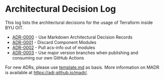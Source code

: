 # Architectural Decision Log

This log lists the architectural decisions for the usage of Terraform inside BYU OIT.

<!-- Update this file with `adr-log -i README.md -d ./` Ignore the instructions in the comment below. They are autogenerated and wrong. -->

<!-- adrlog -- Regenerate the content by using "adr-log -i". You can install it via "npm install -g adr-log" -->

- [ADR-0000](0000-use-markdown-architectural-decision-records.md) - Use Markdown Architectural Decision Records
- [ADR-0001](0001-discard-component-modules.md) - Discard Component Modules
- [ADR-0002](0002-pull-acs-info-out-of-modules.md) - Pull acs-info out of modules
- [ADR-0003](0003-github-action-branch-strategy.md) - Use major version branches when publishing and consuming our own GitHub Actions

<!-- adrlogstop -->

For new ADRs, please use [template.md](template.md) as basis.
More information on MADR is available at <https://adr.github.io/madr/>.
